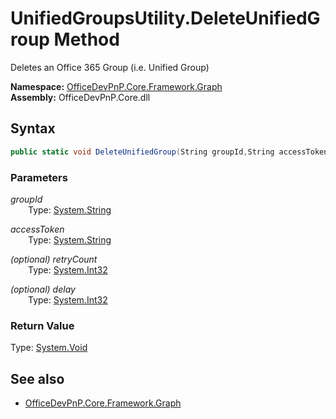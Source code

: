 # UnifiedGroupsUtility.DeleteUnifiedGroup Method  
Deletes an Office 365 Group (i.e. Unified Group)  

**Namespace:** [OfficeDevPnP.Core.Framework.Graph](OfficeDevPnP.Core.Framework.Graph.md)  
**Assembly:** OfficeDevPnP.Core.dll  
## Syntax
```C#
public static void DeleteUnifiedGroup(String groupId,String accessToken,Int32 retryCount,Int32 delay)
```
### Parameters
*groupId*  
&emsp;&emsp;Type: [System.String](System.String.md) 
&emsp;&emsp;  
  
*accessToken*  
&emsp;&emsp;Type: [System.String](System.String.md) 
&emsp;&emsp;  
  
*(optional) retryCount*  
&emsp;&emsp;Type: [System.Int32](System.Int32.md) 
&emsp;&emsp;  
  
*(optional) delay*  
&emsp;&emsp;Type: [System.Int32](System.Int32.md) 
&emsp;&emsp;  
  
### Return Value
Type: [System.Void](System.Void.md  
)
## See also
- [OfficeDevPnP.Core.Framework.Graph](OfficeDevPnP.Core.Framework.Graph.md)
